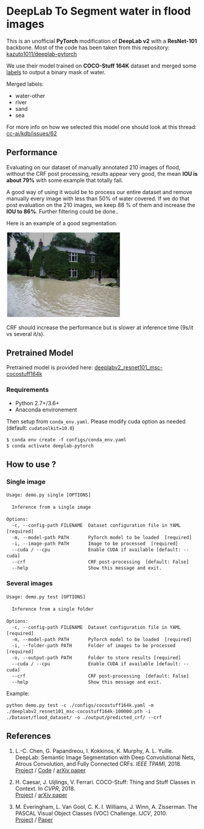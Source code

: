 # DeepLab To Segment water in flood images <!-- omit in toc --> 

This is an unofficial **PyTorch** modification of **DeepLab v2** with a **ResNet-101** backbone. Most of the code has been taken from this repository: [kazuto1011/deeplab-pytorch](https://github.com/kazuto1011/deeplab-pytorch)

We use their model trained on **COCO-Stuff 164K** dataset and merged some [labels](https://github.com/nightrome/cocostuff/blob/master/labels.md) to output a binary mask of water.

Merged labels: 

- water-other
- river
- sand
- sea

For more info on how we selected this model one should look at this thread: [cc-ai/kdb/issues/62](https://github.com/cc-ai/kdb/issues/62)

## Performance

Evaluating on our dataset of manually annotated 210 images of flood, without the CRF post processing, results appear very good, the mean **IOU is about 79%** with some example that totally fail.

A good way of using it would be to process our entire dataset and remove manually every image with less than 50% of water covered. If we do that post evaluation on the 210 images, we keep 88 % of them and increase the **IOU to 86%**. Further filtering could be done..



Here is an example of a good segmentation. 

<img src="flood-segmented.png" alt="flood-segmented" width="300"/>

CRF should increase the performance but is slower at inference time (9s/it vs several it/s).

## Pretrained Model

Pretrained model is provided here: [
deeplabv2_resnet101_msc-cocostuff164k](https://drive.google.com/file/d/18kR928yl9Hz4xxuxnYgg7Hpi36hM8J2d/view)


### Requirements

* Python 2.7+/3.6+
* Anaconda environement

Then setup from `conda_env.yaml`. Please modify cuda option as needed (default: `cudatoolkit=10.0`)

```console
$ conda env create -f configs/conda_env.yaml
$ conda activate deeplab-pytorch
```

## How to use ?

### Single image

```
Usage: demo.py single [OPTIONS]

  Inference from a single image

Options:
  -c, --config-path FILENAME  Dataset configuration file in YAML  [required]
  -m, --model-path PATH       PyTorch model to be loaded  [required]
  -i, --image-path PATH       Image to be processed  [required]
  --cuda / --cpu              Enable CUDA if available [default: --cuda]
  --crf                       CRF post-processing  [default: False]
  --help                      Show this message and exit.
```

### Several images

```
Usage: demo.py test [OPTIONS]

  Inference from a single folder

Options:
  -c, --config-path FILENAME  Dataset configuration file in YAML  [required]
  -m, --model-path PATH       PyTorch model to be loaded  [required]
  -i, --folder-path PATH      Folder of images to be processed  [required]
  -o, --output-path PATH      Folder to store results [required]
  --cuda / --cpu              Enable CUDA if available [default: --cuda]
  --crf                       CRF post-processing  [default: False]
  --help                      Show this message and exit.
```

Example: 

``` 
python demo.py test -c ./configs/cocostuff164k.yaml -m ./deeplabv2_resnet101_msc-cocostuff164k-100000.pth -i ./Dataset/flood_dataset/ -o ./output/predicted_crf/ --crf 
```

## References

1. L.-C. Chen, G. Papandreou, I. Kokkinos, K. Murphy, A. L. Yuille. DeepLab: Semantic Image
Segmentation with Deep Convolutional Nets, Atrous Convolution, and Fully Connected CRFs. *IEEE TPAMI*,
2018.<br>
[Project](http://liangchiehchen.com/projects/DeepLab.html) /
[Code](https://bitbucket.org/aquariusjay/deeplab-public-ver2) / [arXiv
paper](https://arxiv.org/abs/1606.00915)

2. H. Caesar, J. Uijlings, V. Ferrari. COCO-Stuff: Thing and Stuff Classes in Context. In *CVPR*, 2018.<br>
[Project](https://github.com/nightrome/cocostuff) / [arXiv paper](https://arxiv.org/abs/1612.03716)

1. M. Everingham, L. Van Gool, C. K. I. Williams, J. Winn, A. Zisserman. The PASCAL Visual Object
Classes (VOC) Challenge. *IJCV*, 2010.<br>
[Project](http://host.robots.ox.ac.uk/pascal/VOC) /
[Paper](http://host.robots.ox.ac.uk/pascal/VOC/pubs/everingham10.pdf)
